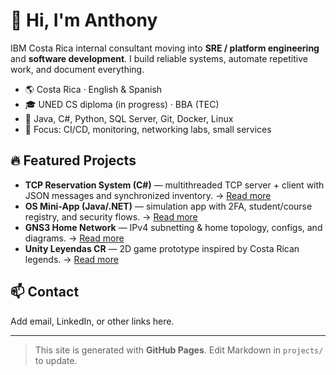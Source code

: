 
# 👋 Hi, I'm Anthony

IBM Costa Rica internal consultant moving into **SRE / platform engineering** and **software development**. I build reliable systems, automate repetitive work, and document everything.

- 🌎 Costa Rica · English & Spanish
- 🎓 UNED CS diploma (in progress) · BBA (TEC)
- 🧰 Java, C#, Python, SQL Server, Git, Docker, Linux
- 🔭 Focus: CI/CD, monitoring, networking labs, small services

## 🔥 Featured Projects
- **TCP Reservation System (C#)** — multithreaded TCP server + client with JSON messages and synchronized inventory. → [Read more](projects/tcp-reservation-system.md)
- **OS Mini-App (Java/.NET)** — simulation app with 2FA, student/course registry, and security flows. → [Read more](projects/os-mini-app.md)
- **GNS3 Home Network** — IPv4 subnetting & home topology, configs, and diagrams. → [Read more](projects/gns3-home-network.md)
- **Unity Leyendas CR** — 2D game prototype inspired by Costa Rican legends. → [Read more](projects/unity-leyendas-cr.md)

## 📫 Contact
Add email, LinkedIn, or other links here.

---

> This site is generated with **GitHub Pages**. Edit Markdown in `projects/` to update.

